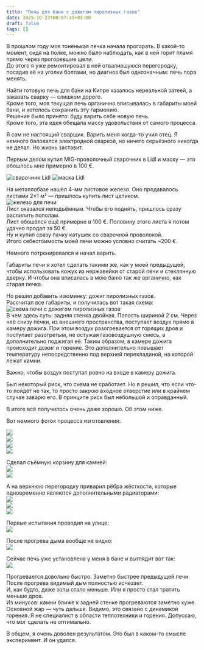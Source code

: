 ```yaml
---
title: "Печь для бани с дожигом пиролизных газов"
date: 2025-10-23T00:07:49+03:00
draft: false
tags: []
---
```


В прошлом году моя тоненькая печка начала прогорать. В какой-то момент, сидя на полке, можно было наблюдать, как в ней горит пламя прямо через прогоревшие щели.  
До этого я уже ремонтировал в ней отвалившуюся перегородку, посадив её на уголки болтами, но диагноз был однозначным: печь пора менять.

Найти готовую печь для бани на Кипре казалось нереальной затеей, а заказать сварку — слишком дорого.  
Кроме того, моя текущая печь органично вписывалась в габариты моей бани, и хотелось сохранить эту гармонию.  
Решение было принято: буду варить себе новую печь.  
Кроме того, эта идея обещала массу удовольствия от самого процесса.

Я сам не настоящий сварщик. Варить меня когда-то учил отец. Я немного баловался электродной сваркой, но ничего серьёзного никогда не делал. Но жизнь заставит.

Первым делом купил MIG-проволочный сварочник в Lidl и маску — это обошлось мне примерно в 100 €.

![сварочник Lidl](1.jpg)
![маска Lidl](2.jpg)

На металлобазе нашёл 4-мм листовое железо. Оно продавалось листами 2×1 м² — пришлось купить лист целиком.  
![железо для печи](3.jpg)  
Лист оказался неподъёмным. Чтобы его поднять, пришлось сразу распилить пополам.  
Лист обошёлся ещё примерно в 100 €. Половину этого листа я потом удачно продал за 50 €.  
Ну и купил сразу пачку катушек со сварочной проволокой.  
Итого себестоимость моей печи можно условно считать ~200 €.

Немного потренировался и начал варить.

Габариты печи я хотел сделать такими же, как у моей предыдущей, чтобы использовать кожух из нержавейки от старой печи и стеклянную дверку. И чтобы она вписалась в мою баню так же органично, как старая печка.

Но решил добавить изюминку: дожиг пиролизных газов.  
Рассчитал все габариты, и получилась вот такая схема:  
![схема печи с дожигом пиролизных газов](scheme.jpg)  
В чем здесь суть: задняя стенка двойная. Полость шириной 2 см. Через неё снизу печки, из внешнего пространства, поступает воздух прямо в камеру дожига. При этом воздух разогревается от горящих дров и поступает разогретым, не остужая газовоздушную смесь, а дополнительно поджигая её. Таким образом, в камере дожига происходит дожиг и горение. Это дополнительно повышает температуру непосредственно под верхней перекладиной, на которой лежат камни.

Важно, чтобы воздух поступал ровно на входе в камеру дожига.

Был некоторый риск, что схема не сработает. Но я решил, что если что-то пойдёт не так, то просто закрою входное отверстие или в крайнем случае заварю его. В принципе риск был небольшой и оправданный.

В итоге всё получилось очень даже хорошо. Об этом ниже.

Вот немного фоток процесса изготовления:

![](4.jpg)  
![](5.jpg)  
![](6.jpg)  
![](7.jpg)  

Сделал съёмную корзину для камней:  
![](8.jpg)  
![](9.jpg)  

А на верхнюю перегородку приварил рёбра жёсткости, которые одновременно являются дополнительными радиаторами:  
![](10.jpg)  
![](11.jpg)  
![](12.jpg)  

Первые испытания проводил на улице:  
![](14.jpg)  

После прогрева дыма вообще не видно:  
![](15.jpg)  

Сейчас печь уже установлена у меня в бане и выглядит вот так:  
![](furnace.jpg)  

Прогревается довольно быстро. Заметно быстрее предыдущей печи. После прогрева видимый дым полностью исчезает.  
И, как будто, даже золы стало меньше. Или я просто стал тратить меньше дров.  
Из минусов: камни ближе к задней стенке прогреваются заметно хуже. Основной жар — чуть дальше. Видимо, это связано с динамикой горения. Я не специалист в области теплотехники и горения. Допускаю, что мог сделать не оптимально.

В общем, я очень доволен результатом. Это был в каком-то смысле эксперимент. И он удался.
